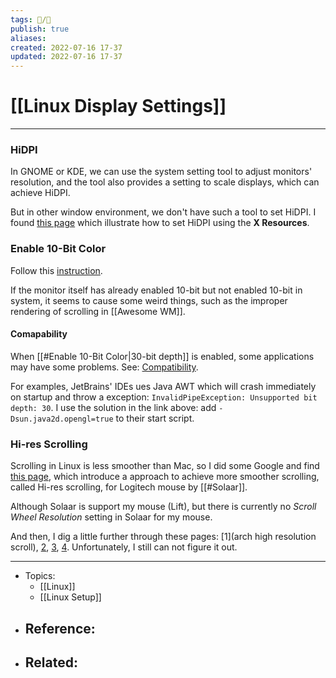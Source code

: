 ```yaml
---
tags: 📝️/🌱️
publish: true
aliases: 
created: 2022-07-16 17-37
updated: 2022-07-16 17-37
---
```


# [[Linux Display Settings]]

---

### HiDPI
In GNOME or KDE, we can use the system setting tool to adjust monitors' resolution, and the tool also provides a setting to scale displays, which can achieve HiDPI. 

But in other window environment, we don't have such a tool to set HiDPI. I found [this page](https://wiki.archlinux.org/title/HiDPI#Firefox) which illustrate how to set HiDPI using the **X Resources**.

### Enable 10-Bit Color

Follow this [instruction](https://wiki.archlinux.org/title/AMDGPU#10-bit_color).

If the monitor itself has already enabled 10-bit but not enabled 10-bit in system, it seems to cause some weird things, such as the improper rendering of scrolling in [[Awesome WM]].

#### Comapability

When [[#Enable 10-Bit Color|30-bit depth]] is enabled, some applications may have some problems. See: [Compatibility](https://wiki.gentoo.org/wiki/30bpp#Compatibility).

For examples, JetBrains' IDEs ues Java AWT which will crash immediately on startup and throw a exception: `InvalidPipeException: Unsupported bit depth: 30`. I use the solution in the link above: add `-Dsun.java2d.opengl=true` to their start script.

### Hi-res Scrolling
Scrolling in Linux is less smoother than Mac, so I did some Google and find [this page](https://rhtenhove.nl/blog/hires-scrolling-logitech/), which introduce a approach to achieve more smoother scrolling, called Hi-res scrolling, for Logitech mouse by [[#Solaar]].

Although Solaar is support my mouse (Lift), but there is currently no *Scroll Wheel Resolution* setting in Solaar for my mouse.

And then, I dig a little further through these pages: [1](arch high resolution scroll), [2](https://www.phoronix.com/scan.php?page=news_item&px=High-Res-Scrolling-Sep-2021), [3](https://flaviutamas.com/2020/understanding-linux-mouse-drivers), [4](https://who-t.blogspot.com/2021/08/libinput-and-high-resolution-wheel.html). Unfortunately, I still can not figure it out.

---

- Topics: 
	- [[Linux]]
	- [[Linux Setup]]
- Reference:
	- 
- Related:
	- 
